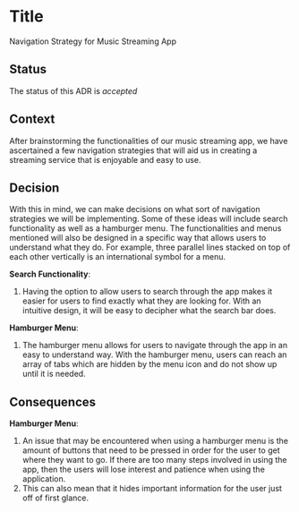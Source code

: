 # Title
Navigation Strategy for Music Streaming App

## Status
The status of this ADR is *accepted*

## Context
After brainstorming the functionalities of our music streaming app, we have ascertained a few navigation strategies that will aid us in creating a streaming service that is enjoyable and easy to use.

## Decision
With this in mind, we can make decisions on what sort of navigation strategies we will be implementing. Some of these ideas will include search functionality as well as a hamburger menu. The functionalities and menus mentioned will also be designed in a specific way that allows users to understand what they do. For example, three parallel lines stacked on top of each other vertically is an international symbol for a menu.

**Search Functionality**:
1. Having the option to allow users to search through the app makes it easier for users to find exactly what they are looking for. With an intuitive design, it will be easy to decipher what the search bar does.

**Hamburger Menu**:
1. The hamburger menu allows for users to navigate through the app in an easy to understand way. With the hamburger menu, users can reach an array of tabs which are hidden by the menu icon and do not show up until it is needed.

## Consequences

**Hamburger Menu**:
1. An issue that may be encountered when using a hamburger menu is the amount of buttons that need to be pressed in order for the user to get where they want to go. If there are too many steps involved in using the app, then the users will lose interest and patience when using the application.
2. This can also mean that it hides important information for the user just off of first glance. 
